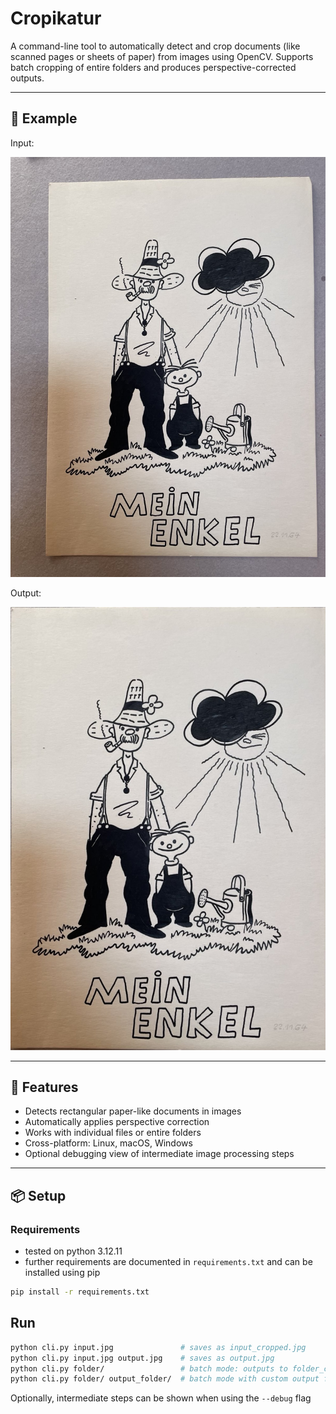# Cropikatur

A command-line tool to automatically detect and crop documents (like scanned pages or sheets of paper) from images using OpenCV.
Supports batch cropping of entire folders and produces perspective-corrected outputs.

---

## 📸 Example

Input:

![Original Image](docs/1.jpg)

Output:

![Cropped Image](docs/1_cropped.jpg)

---

## 🚀 Features

- Detects rectangular paper-like documents in images
- Automatically applies perspective correction
- Works with individual files or entire folders
- Cross-platform: Linux, macOS, Windows
- Optional debugging view of intermediate image processing steps
---

## 📦 Setup

### Requirements
- tested on python 3.12.11
- further requirements are documented in `requirements.txt` and can be installed using pip

```bash
pip install -r requirements.txt
```

## Run
```bash
python cli.py input.jpg               # saves as input_cropped.jpg
python cli.py input.jpg output.jpg    # saves as output.jpg
python cli.py folder/                 # batch mode: outputs to folder_cropped/
python cli.py folder/ output_folder/  # batch mode with custom output folder
```

Optionally, intermediate steps can be shown when using the `--debug` flag

